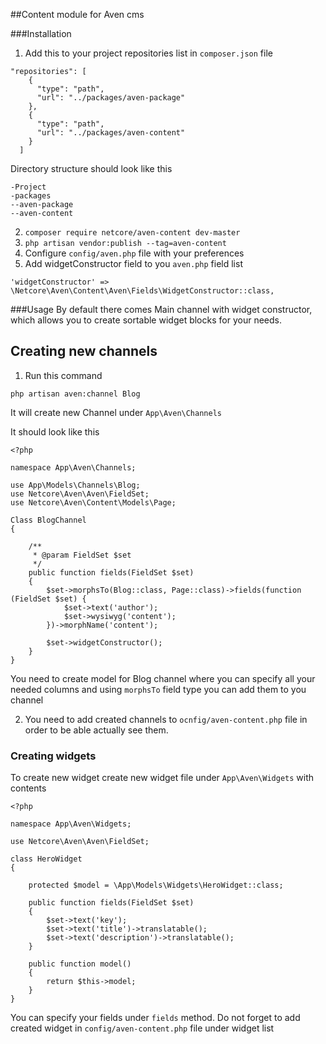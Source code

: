 ##Content module for Aven cms

###Installation

1. Add this to your project repositories list in `composer.json` file
```$xslt
"repositories": [
    {
      "type": "path",
      "url": "../packages/aven-package"
    },
    {
      "type": "path",
      "url": "../packages/aven-content"
    }
  ]
```

Directory structure should look like this
```$xslt
-Project
-packages
--aven-package
--aven-content
```

2. ```composer require netcore/aven-content dev-master```
3. ```php artisan vendor:publish --tag=aven-content```
4. Configure `config/aven.php` file with your preferences
5. Add widgetConstructor field to you `aven.php` field list
```$xslt
'widgetConstructor' => \Netcore\Aven\Content\Aven\Fields\WidgetConstructor::class,
```

###Usage
By default there comes Main channel with widget constructor, which allows you to create sortable widget blocks for your needs.

## Creating new channels
1. Run this command
```
php artisan aven:channel Blog
```

It will create new Channel under `App\Aven\Channels`

It should look like this

```$xslt
<?php

namespace App\Aven\Channels;

use App\Models\Channels\Blog;
use Netcore\Aven\Aven\FieldSet;
use Netcore\Aven\Content\Models\Page;

Class BlogChannel
{

    /**
     * @param FieldSet $set
     */
    public function fields(FieldSet $set)
    {
        $set->morphsTo(Blog::class, Page::class)->fields(function (FieldSet $set) {
            $set->text('author');
            $set->wysiwyg('content');
        })->morphName('content');

        $set->widgetConstructor();
    }
}
```

You need to create model for Blog channel where you can specify all your needed columns and using `morphsTo` field type you can add them to you channel

2. You need to add created channels to `ocnfig/aven-content.php` file in order to be able actually see them.

### Creating widgets

To create new widget create new widget file under `App\Aven\Widgets` with contents

```$xslt
<?php

namespace App\Aven\Widgets;

use Netcore\Aven\Aven\FieldSet;

class HeroWidget
{

    protected $model = \App\Models\Widgets\HeroWidget::class;

    public function fields(FieldSet $set)
    {
        $set->text('key');
        $set->text('title')->translatable();
        $set->text('description')->translatable();
    }

    public function model()
    {
        return $this->model;
    }
}
```

You can specify your fields under `fields` method.
Do not forget to add created widget in `config/aven-content.php` file under widget list